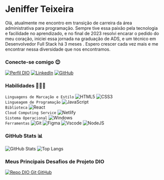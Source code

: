# Jeniffer Teixeira
Olá, atualmente me encontro em transição de carreira da área administrativa para programação. Sempre tive essa paixão pela tecnologia e facilidade no aprendizado, e no final de 2023 resolvi encarar o pedido do meu coração, iniciei essa jornada na graduação de ADS, e um técnico em Desenvolvedor Full Stack há 3 meses . Espero crescer cada vez mais e me encontrar nessa diversidade que nos encontramos.

### Conecte-se comigo 😊
[![Perfil DIO](https://img.shields.io/badge/-Meu%20Perfil%20na%20DIO-30A3DC?style=for-the-badge)](https://web.dio.me/users/jenifferteixeira/)
[![LinkedIn](https://img.shields.io/badge/LinkedIn-0077B5?style=for-the-badge&logo=linkedin&logoColor=white)](https://www.linkedin.com/in/dev-jeniffer-teixeira/)   [![GitHub](https://img.shields.io/badge/GitHub-100000?style=for-the-badge&logo=github&logoColor=white)](https://github.com/jenifferteixeira)

### Habilidades 👩🏻‍💻
`Linguagens de Marcação e Estilo`
![HTML5](https://img.shields.io/badge/HTML5-E34F26?style=for-the-badge&logo=html5&logoColor=white)  ![CSS3](https://img.shields.io/badge/CSS3-1572B6?style=for-the-badge&logo=css3&logoColor=white)
<br>
`Lingueagem de Programação`
![JavaScript](https://img.shields.io/badge/JavaScript-F7DF1E?style=for-the-badge&logo=javascript&logoColor=black)
<br>
`Biblioteca`
![React](https://img.shields.io/badge/React-20232A?style=for-the-badge&logo=react&logoColor=61DAFB)
<br>
`Cloud Computing Service`
![Netlify](https://img.shields.io/badge/netlify-%23000000.svg?style=for-the-badge&logo=netlify&logoColor=#00C7B7)
<br>
`Sistema Operacional`
![Windows](https://img.shields.io/badge/Windows-000?style=for-the-badge&logo=windows&logoColor=2CA5E0)
<br>
`Ferramentas`
![Git](https://img.shields.io/badge/GIT-E44C30?style=for-the-badge&logo=git&logoColor=white)
![Figma](https://img.shields.io/badge/Figma-696969?style=for-the-badge&logo=figma&logoColor=figma)
![Vscode](https://img.shields.io/badge/Vscode-007ACC?style=for-the-badge&logo=visual-studio-code&logoColor=white)
![NodeJS](https://img.shields.io/badge/node.js-6DA55F?style=for-the-badge&logo=node.js&logoColor=white)
<br>


### GitHub Stats 📊
![GitHub Stats](https://github-readme-stats.vercel.app/api?username=jenifferteixeira&theme=transparent&bg_color=000&border_color=30A3DC&show_icons=true&icon_color=30A3DC&title_color=E94D5F&text_color=FFF)
![Top Langs](https://github-readme-stats-git-masterrstaa-rickstaa.vercel.app/api/top-langs/?username=jenifferteixeira&bg_color=000&border_color=30A3DC&title_color=E94D5F&text_color=FFF)

### Meus Principais Desafios de Projeto DIO
[![Repo DIO Git GitHub](https://github-readme-stats.vercel.app/api/pin/?username=jenifferteixeira&repo=dio-lab-open-source&bg_color=000&border_color=30A3DC&show_icons=true&icon_color=30A3DC&title_color=E94D5F&text_color=FFF)](https://github.com/jenifferteixeira/dio-lab-open-source)
